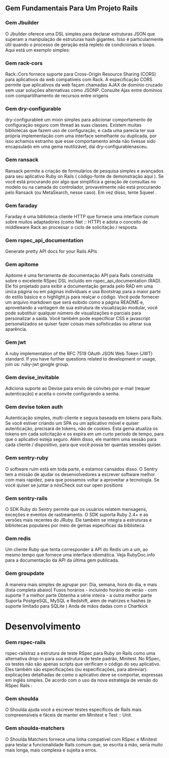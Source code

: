 
## Gem Fundamentais Para Um Projeto Rails

### Gem Jbuilder 

O Jbuilder oferece uma DSL simples para declarar estruturas JSON que superam a manipulação de estruturas hash gigantes. Isso é particularmente útil quando o processo de geração está repleto de condicionais e loops. Aqui está um exemplo simples:

### Gem rack-cors

Rack::Cors fornece suporte para Cross-Origin Resource Sharing (CORS) para aplicativos da web compatíveis com Rack.
A especificação CORS permite que aplicativos da web façam chamadas AJAX de domínio cruzado sem usar soluções alternativas como JSONP. Consulte Ajax entre domínios com compartilhamento de recursos entre origens
### Gem dry-configurable 

dry-configurableé um mixin simples para adicionar comportamento de configuração seguro com thread às suas classes. Existem muitas bibliotecas que fazem uso de configuração, e cada uma parecia ter sua própria implementação com uma interface semelhante ou duplicada, por isso achamos estranho que esse comportamento ainda não tivesse sido encapsulado em uma gema reutilizável, daí dry-configurablenasceu.
### Gem ransack

 Ransack permite a criação de formulários de pesquisa simples e avançados para seu aplicativo Ruby on Rails ( código-fonte de demonstração aqui ). Se você está procurando por algo que simplifica a geração de consultas no modelo ou na camada do controlador, provavelmente não está procurando pelo Ransack (ou MetaSearch, nesse caso). Em vez disso, tente Squeel .

### Gem faraday

Faraday é uma biblioteca cliente HTTP que fornece uma interface comum sobre muitos adaptadores (como Net :: HTTP) e adota o conceito de middleware Rack ao processar o ciclo de solicitação / resposta.

### Gem rspec_api_documentation

Generate pretty API docs for your Rails APIs

### Gem apitome

Apitome é uma ferramenta de documentação API para Rails construída sobre o excelente RSpec DSL incluído em rspec_api_documentation (RAD). Ele foi projetado para exibir a documentação gerada pelo RAD em uma única página ou em páginas individuais e usa Bootstrap para a maior parte do estilo básico e o highlight.js para realçar o código. Você pode fornecer um arquivo markdown que será exibido como a página README e, aproveitando a vantagem de sua estrutura de visualização modular, você pode substituir qualquer número de visualizações e parciais para personalizar a saída. Você também pode especificar CSS e javascript personalizados se quiser fazer coisas mais sofisticadas ou alterar sua aparência.

### Gem jwt

A ruby implementation of the RFC 7519 OAuth JSON Web Token (JWT) standard.
If you have further questions related to development or usage, join us: ruby-jwt google group.

### Gem devise_invitable 
Adiciona suporte ao Devise para envio de convites por e-mail (requer autenticação) e aceita o convite configurando a senha.

### Gem devise token auth

Autenticação simples, multi-cliente e segura baseada em tokens para Rails.
Se você estiver criando um SPA ou um aplicativo móvel e quiser autenticação, precisará de tokens, não de cookies. Esta gema atualiza os tokens em cada solicitação e os expira em um curto período de tempo, para que o aplicativo esteja seguro. Além disso, ele mantém uma sessão para cada cliente / dispositivo, para que você possa ter quantas sessões quiser.

### Gem sentry-ruby

O software ruim está em toda parte, e estamos cansados ​​disso. O Sentry tem a missão de ajudar os desenvolvedores a escrever software melhor com mais rapidez, para que possamos voltar a aproveitar a tecnologia. Se você quiser se juntar a nósCheck out our open positions

### Gem sentry-rails
O SDK Ruby do Sentry permite que os usuários relatem mensagens, exceções e eventos de rastreamento.
O SDK suporta Ruby 2.4+ e as versões mais recentes do JRuby. Ele também se integra a estruturas e bibliotecas populares por meio de gemas específicas da biblioteca.

### Gem redis
Um cliente Ruby que tenta corresponder à API do Redis um a um, ao mesmo tempo que fornece uma interface idiomática.
Veja RubyDoc.info para a documentação da API da última gem publicada.

### Gem groupdate
A maneira mais simples de agrupar por:
Dia, semana, hora do dia, e mais (lista completa abaixo)
Fusos horários - incluindo horário de verão - com suporte !! a melhor parte
Obtenha a série inteira - a outra melhor parte
Suporta PostgreSQL, MySQL e Redshift, além de matrizes e hashes (e suporte limitado para SQLite )
Anda de mãos dadas com o Chartkick

# Desenvolvimento

### Gem rspec-rails

rspec-railstraz a estrutura de teste RSpec para Ruby on Rails como uma alternativa drop-in para sua estrutura de teste padrão, Minitest.
No RSpec, os testes não são apenas scripts que verificam o código do seu aplicativo. Eles também são especificações (ou especificações, para abreviar): explicações detalhadas de como o aplicativo deve se comportar, expressas em inglês simples.
De acordo com o uso da nova estratégia de versão do RSpec Rails :

### Gem shoulda
O Shoulda ajuda você a escrever testes específicos de Rails mais compreensíveis e fáceis de manter em Minitest e Test :: Unit.

### Gem shoulda-matchers

O Shoulda Matchers fornece uma linha compatível com RSpec e Minitest para testar a funcionalidade Rails comum que, se escrita à mão, seria muito mais longa, mais complexa e sujeita a erros.